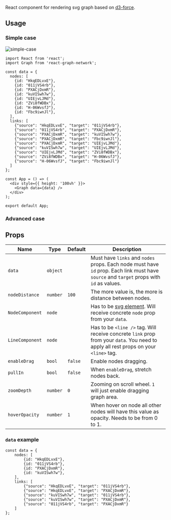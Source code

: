 React component for rendering svg graph based on [d3-force](https://github.com/d3/d3-force).

## Usage

### Simple case

![simple-case](https://user-images.githubusercontent.com/33981244/65303668-42d78800-db87-11e9-8bae-05b7066b882a.png)

```
import React from 'react';
import Graph from 'react-graph-network';

const data = {
  nodes: [
    {id: "HkqEDLvxE"},
    {id: "011jVS4rb"},
    {id: "PXACjDxmR"},
    {id: "kuVISwh7w"},
    {id: "UIEjvLJMd"},
    {id: "ZVi8fWDBx"},
    {id: "H-06WvsfJ"},
    {id: "Fbc9iwnJl"},
  ],
  links: [
    {"source": "HkqEDLvxE", "target": "011jVS4rb"},
    {"source": "011jVS4rb", "target": "PXACjDxmR"},
    {"source": "PXACjDxmR", "target": "kuVISwh7w"},
    {"source": "PXACjDxmR", "target": "Fbc9iwnJl"},
    {"source": "PXACjDxmR", "target": "UIEjvLJMd"},
    {"source": "kuVISwh7w", "target": "UIEjvLJMd"},
    {"source": "UIEjvLJMd", "target": "ZVi8fWDBx"},
    {"source": "ZVi8fWDBx", "target": "H-06WvsfJ"},
    {"source": "H-06WvsfJ", "target": "Fbc9iwnJl"}
  ]
};

const App = () => (
  <div style={{ height: '100vh' }}>
    <Graph data={data} />
  </div>
);

export default App;
```

### Advanced case

## Props

| Name | Type | Default | Description | 
|---|---|---|---|
| `data`           | `object` |         | Must have `links` and `nodes` props. Each node must have `id` prop. Each link must have `source` and `target` props with `id` as values. |
| `nodeDistance`   | `number` | `100`   | The more value is, the more is distance between nodes. |
| `NodeComponent`  | `node`   |         | Has to be [svg element](https://developer.mozilla.org/docs/Web/SVG/Element). Will receive concrete `node` prop from your `data`. |
| `LineComponent`  | `node`   |         | Has to be `<line />` tag. Will receive concrete `link` prop from your `data`. You need to apply all rest props on your `<line>` tag. |
| `enableDrag`     | `bool`   | `false` | Enable nodes dragging. |
| `pullIn`         | `bool`   | `false` | When `enableDrag`, stretch nodes back. |
| `zoomDepth`      | `number` | `0`     | Zooming on scroll wheel. `1` will just enable dragging graph area. |
| `hoverOpacity`   | `number` | `1`     | When hover on node all other nodes will have this value as opacity. Needs to be from 0 to 1. |

### `data` example

```
const data = {
    nodes: [
        {id: "HkqEDLvxE"},
        {id: "011jVS4rb"},
        {id: "PXACjDxmR"},
        {id: "kuVISwh7w"},
    ],
    links: [
        {"source": "HkqEDLvxE", "target": "011jVS4rb"},
        {"source": "HkqEDLvxE", "target": "PXACjDxmR"},
        {"source": "kuVISwh7w", "target": "011jVS4rb"},
        {"source": "kuVISwh7w", "target": "PXACjDxmR"},
        {"source": "011jVS4rb", "target": "PXACjDxmR"}
    ]
};

```